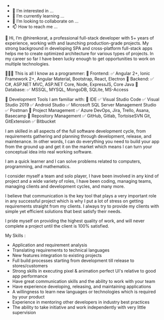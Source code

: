 - 
- 👀 I’m interested in ...
- 🌱 I’m currently learning ...
- 💞️ I’m looking to collaborate on ...
- 📫 How to reach me ...

👋 Hi, I’m @hirenkorat, a professional full-stack developer with 5+ years of experience, working with and launching production-grade projects. My strong background in developing SPA and cross-platform full-stack apps helps me to create optimized architecture for various types of projects. In my career so far I have been lucky enough to get opportunities to work on multiple technologies.

👨🏻‍💻 This is all I know as a programmer:
💠 Frontend:
✅ Angular 2+, Ionic Framework 2+, Angular Material, Bootstrap, React, Electron
💠 Backend:
✅ C#, ASP.NET MVC, ASP.NET Core, Node, ExpressJS, Core Java
💠 Database:
✅ MSSQL, MYSQL, MongoDB, SQLite, MS-Access

🔨 Development Tools I am familiar with:
💠 IDE
✅ Visual Studio Code
✅ Visual Studio 2019
✅ Android Studio
✅ Microsoft SQL Server Management Studio
✅ Postman
💠 Project Management
✅ Azure DevOps, Jira, Trello, Asana, Basecamp
💠 Repository Management
✅ GitHub, Gitlab, TortoiseSVN Git, GitExtension
✅ Bitbucket

I am skilled in all aspects of the full software development cycle, from requirements gathering and planning through development, release, and maintenance. In other words, I can do everything you need to build your app from the ground up and get it on the market which means I can turn your conceptual idea into real working software.

I am a quick learner and I can solve problems related to computers, programming, and mathematics.

I consider myself a team and solo player, I have been involved in any kind of project and a wide variety of roles, I have been coding, managing teams, managing clients and development cycles, and many more.

I believe that communication is the key tool that plays a very important role in any successful project which is why I put a lot of stress on getting requirements straight from my clients. I always try to provide my clients with simple yet efficient solutions that best satisfy their needs.

I pride myself on providing the highest quality of work, and will never complete a project until the client is 100% satisfied.

My Skills :
- Application and requirement analysis
- Translating requirements to technical languages
- New features integration to existing projects
- Full build processes starting from development till release to stores/customers
- Strong skills in executing pixel & animation perfect UI's relative to good app performance
- Have great communication skills and the ability to work with your team
- Have experience developing, releasing, and maintaining applications
- A willingness to learn new languages or technologies which is required by your product
- Experience in mentoring other developers in industry best practices
- The ability to take initiative and work independently with very little supervision

<!---
hirenkorat/hirenkorat is a ✨ special ✨ repository because its `README.md` (this file) appears on your GitHub profile.
You can click the Preview link to take a look at your changes.
--->
